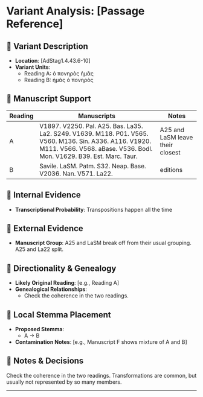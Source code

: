 # Variant Analysis: [Passage Reference]

## 📌 Variant Description
- **Location**: [AdStag1.4.43.6-10]
- **Variant Units**: 
  - Reading A: ὁ πονηρὸς ἡμᾶς
  - Reading B: ἡμᾶς ὁ πονηρὸς
  

## 🧬 Manuscript Support
| Reading | Manuscripts | Notes |
|--------|-------------|-------|
| A      | V1897. V2250. Pal. A25. Bas. La35. La2. S249. V1639. M118. P01. V565. V560. M136. Sin. A336. A116. V1920. M111. V566. V568. aBase. V536. Bodl. Mon. V1629. B39. Est. Marc. Taur. | A25 and LaSM leave their closest |
| B      | Savile. LaSM. Patm. S32. Neap. Base. V2036. Nan. V571. La22.    | editions |

## 🧠 Internal Evidence
- **Transcriptional Probability**: Transpositions happen all the time


## 🧭 External Evidence
- **Manuscript Group**: A25 and LaSM break off from their usual grouping. A25 and La22 split.


## 🔄 Directionality & Genealogy
- **Likely Original Reading**: [e.g., Reading A]
- **Genealogical Relationships**:
  - Check the coherence in the two readings.

## 🌿 Local Stemma Placement
- **Proposed Stemma**:
  - A -> B
- **Contamination Notes**: [e.g., Manuscript F shows mixture of A and B]

## 📝 Notes & Decisions
Check the coherence in the two readings. Transformations are common, but usually not represented by so many members.

---
